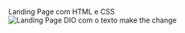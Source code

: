 Landing Page com HTML e CSS
<img src="https://user-images.githubusercontent.com/55519539/183538055-6cce606c-7d1d-4d15-a4be-ffeb5b37c956.png" title="DIO" alt="Landing Page DIO com o texto make the change">

